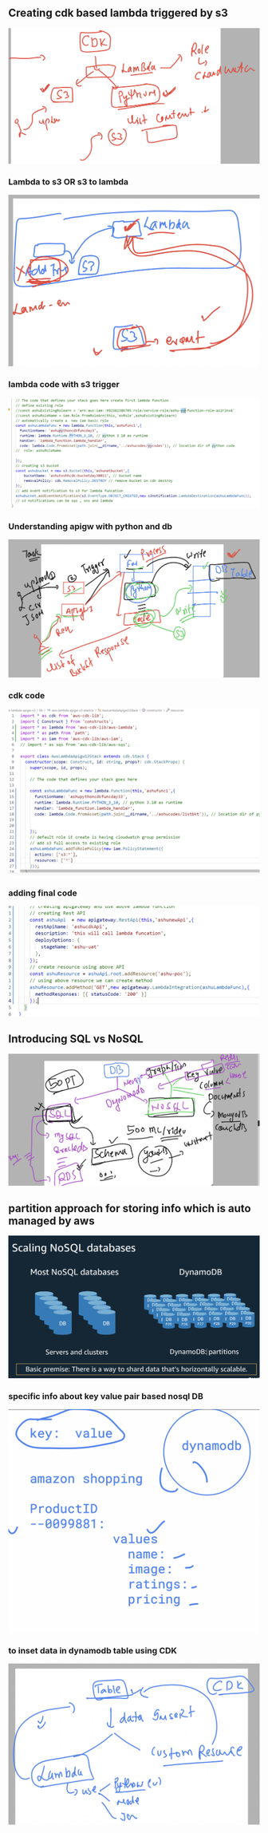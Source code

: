## Creating cdk based lambda triggered by s3 

<img src="demo1.png">


### Lambda to s3  OR s3 to lambda 

<img src="demo2.png">

### lambda code with s3 trigger

<img src="s3t.png">

### Understanding apigw with python and db 

<img src="apigw1.png">

### cdk code 

<img src="cdkc.png">

### adding final code 

<img src="finalc.png">

## Introducing SQL vs NoSQL 

<img src="sqlno.png">

## partition approach for storing info which is auto managed by aws 

<img src="aws1.png">

### specific info about key value pair based nosql DB 

<img src="dbn.png">

### to inset data in dynamodb table using CDK 

<img src="cdki.png">






